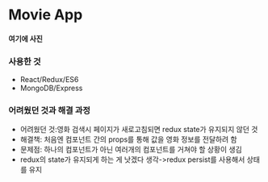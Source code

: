 # Movie App

#### 여기에 사진 

### 사용한 것
- React/Redux/ES6
- MongoDB/Express

### 어려웠던 것과 해결 과정
- 어려웠던 것:영화 검색시 페이지가 새로고침되면 redux state가 유지되지 않던 것
-  해결책: 처음엔 컴포넌트 간의 props를 통해 값을 영화 정보를 전달하려 함
 - 문제점: 하나의 컴포넌트가 아닌 여러개의 컴포넌트를 거쳐야 할 상황이 생김
-  redux의 state가 유지되게 하는 게 낫겠다 생각->redux persist를 사용해서 상태를 유지


